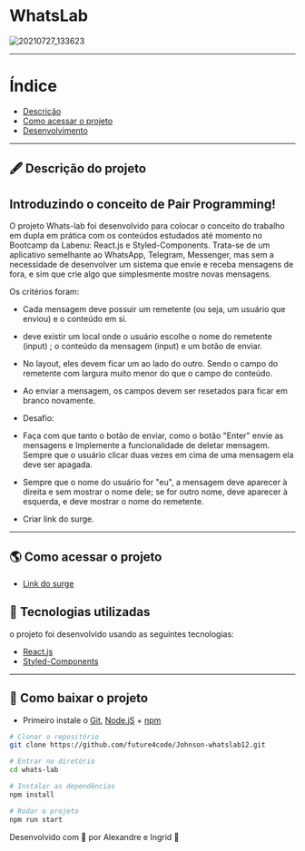 
# WhatsLab

![20210727_133623](https://user-images.githubusercontent.com/71138743/127194419-cc7b35f4-90bb-4484-ae86-c719833135a2.gif)

---

# Índice

- [Descrição](#-descrição-do-projeto)
- [Como acessar o projeto](#-como-acessar-o-projeto)
- [Desenvolvimento](#-desenvolvimento)

---

## 🖋 Descrição do projeto

## Introduzindo o conceito de Pair Programming!
O projeto Whats-lab foi desenvolvido para colocar o conceito do trabalho em dupla em prática com os conteúdos estudados até momento no Bootcamp da Labenu: React.js e Styled-Components.
Trata-se de um aplicativo semelhante ao WhatsApp, Telegram, Messenger, mas sem a necessidade de desenvolver um sistema que envie e receba mensagens de fora, e sim que crie algo que simplesmente mostre novas mensagens.

Os critérios foram:
- Cada mensagem deve possuir um remetente (ou seja, um usuário que enviou) e o conteúdo em si.
- deve existir um local onde o usuário escolhe o nome do remetente (input) ; o conteúdo da mensagem (input) e um botão de enviar.
- No layout, eles devem ficar um ao lado do outro. Sendo o campo do remetente com largura muito menor do que o campo do conteúdo.
- Ao enviar a mensagem, os campos devem ser resetados para ficar em branco novamente.

- Desafio: 
- Faça com que tanto o botão de enviar, como o botão "Enter" envie as mensagens e Implemente a funcionalidade de deletar mensagem. Sempre que o usuário clicar duas vezes em cima de uma mensagem ela deve ser apagada.
- Sempre que o nome do usuário for "eu", a mensagem deve aparecer à direita e sem mostrar o nome dele; se for outro nome, deve aparecer à esquerda, e deve mostrar o nome do remetente.
- Criar link do surge.


---

## 🌎 Como acessar o projeto

- [Link do surge](https://far-flung-quilt.surge.sh/)


## 🚀 Tecnologias utilizadas

o projeto foi desenvolvido usando as seguintes tecnologias:

- [React.js](https://pt-br.reactjs.org/docs/getting-started.html)
- [Styled-Components](https://styled-components.com/docs)

---

## 💾 Como baixar o projeto

- Primeiro instale o [Git](https://git-scm.com/), [Node.jS](https://nodejs.org/pt-br/download/) + [npm](https://www.npmjs.com/get-npm)
```bash
# Clonar o repositório
git clone https://github.com/future4code/Johnson-whatslab12.git

# Entrar no diretório
cd whats-lab

# Instalar as dependências
npm install

# Rodar o projeto
npm run start
```
Desenvolvido com 🧡 por Alexandre e Ingrid 🤝
